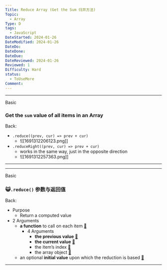 ```yaml
---
Title: Reduce Array (Get the Sum 归并方法)
Topic:
  - Array
Type: D
tags:
  - JavaScript
DateStarted: 2024-01-26
DateModified: 2024-01-26
DateDo:
DateDone:
DateDue:
DateReviewed: 2024-01-26
Reviewed: 1
Difficulty: Hard
status:
  - ToUseMore
Comment:
---
```

***
Basic
### Get the `sum` value of all items in an Array
Back:
- `.reduce((prev, cur) => prev + cur)`
	- ![[1691312206123.png]]
- `.reduceRight((prev, cur) => prev + cur)`
    - works in the same way, just in the opposite direction
	- ![[1691312257363.png]]
<!--ID: 1706600287415-->
****
<!--SR:!2024-02-01,3,250-->

***
Basic
### 😺`.reduce()` 参数与返回值
Back:
- Purpose
    - Return a computed value
- 2 Arguments
    - **a function** to call on each item [📌](obsidian://jump-to-pdf?pdf=ProJS%2FC6-Collection%20Reference%20Type.pdf&annotate=ef32b89b-137a-4299)
        - 4 Arguments
            - **the previous value** [📌](obsidian://jump-to-pdf?pdf=ProJS%2FC6-Collection%20Reference%20Type.pdf&annotate=82d14c01-3f3e-f40a)
            - **the current value** [📌](obsidian://jump-to-pdf?pdf=ProJS%2FC6-Collection%20Reference%20Type.pdf&annotate=2a37a043-94d3-6036)
            - the item’s index [📌](obsidian://jump-to-pdf?pdf=ProJS%2FC6-Collection%20Reference%20Type.pdf&annotate=620a7f99-e301-6fd1)
            - the array object [📌](obsidian://jump-to-pdf?pdf=ProJS%2FC6-Collection%20Reference%20Type.pdf&annotate=1fc6464f-49da-aa80)
    - an optional **initial value** upon which the reduction is based [📌](obsidian://jump-to-pdf?pdf=ProJS%2FC6-Collection%20Reference%20Type.pdf&annotate=27095b3b-0310-a322)
<!--ID: 1706600287419-->
****
<!--SR:!2024-01-30,1,230-->

